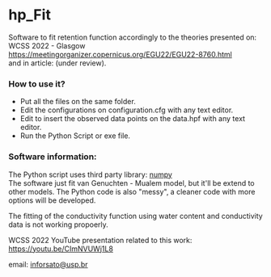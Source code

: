 # hp_Fit
Software to fit retention function accordingly to the theories presented on:<br>WCSS 2022 - Glasgow</br>
<a href="https://meetingorganizer.copernicus.org/EGU22/EGU22-8760.html">https://meetingorganizer.copernicus.org/EGU22/EGU22-8760.html</a><br>
and in article: (under review).

### How to use it?
- Put all the files on the same folder.
- Edit the configurations on configuration.cfg with any text editor.
- Edit to insert the observed data points on the data.hpf with any text editor.
- Run the Python Script or exe file.

### Software information:
The Python script uses third party library: <a href="https://numpy.org/">numpy</a><br>
The software just fit van Genuchten - Mualem model, but it'll be extend to other models. The Python code is also "messy", a cleaner code with more options will be developed.

The fitting of the conductivity function using water content and conductivity data is not working propoerly.</br>

WCSS 2022 YouTube presentation related to this work: <a ref="https://youtu.be/CImNVUWj1L8">https://youtu.be/CImNVUWj1L8</a></br>

email: inforsato@usp.br


